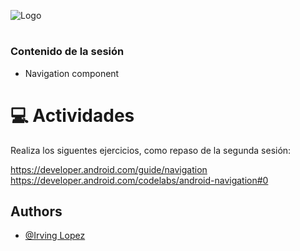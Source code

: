 ![Logo](https://developer.android.com/static/codelabs/basic-android-kotlin-compose-first-program/img/3bbebda874e6003b.png?hl=es-419)

# 



### Contenido de la sesión

- Navigation component


## 

# :computer:  Actividades 

Realiza los siguentes ejercicios, como repaso de la segunda sesión:

https://developer.android.com/guide/navigation
https://developer.android.com/codelabs/android-navigation#0

## Authors

- [@Irving Lopez](https://www.github.com/irvingDevMobi)

